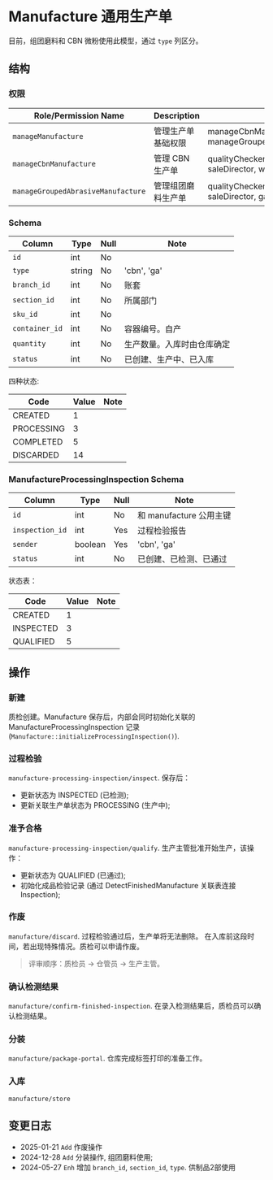 # Manufacture 通用生产单

目前，组团磨料和 CBN 微粉使用此模型，通过 `type` 列区分。

结构
---------------------------------------------------------------------
### 权限
Role/Permission Name                | Description           |  Parents
------------------------------------|-----------------------|-----------------
`manageManufacture`                 |管理生产单基础权限     | manageCbnManufacture, manageGroupedAbrasiveManufacture
`manageCbnManufacture`              |管理 CBN 生产单        | qualityChecker, productionDirector, saleDirector, warehouseKeeper
`manageGroupedAbrasiveManufacture`  |管理组团磨料生产单     | qualityChecker, productionDirector, saleDirector, gaWarehouseKeeper

### Schema
Column                              | Type      | Null | Note
------------------------------------|-----------|------|-------
`id`                                | int       | No   | 
`type`                              | string    | No   | 'cbn', 'ga'
`branch_id`                         | int       | No   | 账套
`section_id`                        | int       | No   | 所属部门
`sku_id`                            | int       | No   | 
`container_id`                      | int       | No   | 容器编号。自产
`quantity`                          | int       | No   | 生产数量。入库时由仓库确定
`status`                            | int       | No   | 已创建、生产中、已入库

四种状态:

Code                    | Value  | Note
------------------------|--------|------------
CREATED                 |   1    | 
PROCESSING              |   3    | 
COMPLETED               |   5    | 
DISCARDED               |  14    | 

### ManufactureProcessingInspection Schema
Column                              | Type      | Null | Note
------------------------------------|-----------|------|-------
`id`                                | int       | No   | 和 manufacture 公用主键
`inspection_id`                     | int       | Yes  | 过程检验报告
`sender`                            | boolean   | Yes  | 'cbn', 'ga'
`status`                            | int       | No   | 已创建、已检测、已通过

状态表：

Code                    | Value  | Note
------------------------|--------|------------
CREATED                 |   1    | 
INSPECTED               |   3    | 
QUALIFIED               |   5    | 


操作
--------------------------------------------------------------------------
### 新建
质检创建。Manufacture 保存后，内部会同时初始化关联的 ManufactureProcessingInspection 
记录(`Manufacture::initializeProcessingInspection()`).
### 过程检验
`manufacture-processing-inspection/inspect`. 保存后：

- 更新状态为 INSPECTED (已检测);
- 更新关联生产单状态为 PROCESSING (生产中);

### 准予合格
`manufacture-processing-inspection/qualify`. 生产主管批准开始生产，该操作：
- 更新状态为 QUALIFIED (已通过);
- 初始化成品检验记录 (通过 DetectFinishedManufacture 关联表连接 Inspection);
### 作废
`manufacture/discard`. 过程检验通过后，生产单将无法删除。
在入库前这段时间，若出现特殊情况。质检可以申请作废。

> 评审顺序：质检员 → 仓管员 → 生产主管。

### 确认检测结果
`manufacture/confirm-finished-inspection`. 在录入检测结果后，质检员可以确认检测结果。
### 分装
`manufacture/package-portal`. 仓库完成标签打印的准备工作。
### 入库
`manufacture/store`

变更日志
--------------------------------------------------------------------------
- 2025-01-21 `Add` 作废操作
- 2024-12-28 `Add` 分装操作, 组团磨料使用;
- 2024-05-27 `Enh` 增加 `branch_id`, `section_id`, `type`. 供制品2部使用
